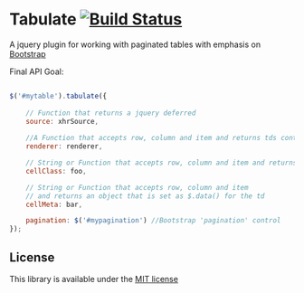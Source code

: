 Tabulate [![Build Status](https://travis-ci.org/ameyms/tabulate.png)](https://travis-ci.org/ameyms/tabulate)
========

A jquery plugin for working with paginated tables with emphasis on [Bootstrap](http://getbootstrap.com "Twitter Bootstrap")


Final API Goal:

```javascript

$('#mytable').tabulate({
    
    // Function that returns a jquery deferred
    source: xhrSource,
    
    //A Function that accepts row, column and item and returns tds content as html
    renderer: renderer,

    // String or Function that accepts row, column and item and returns class string
    cellClass: foo, 

    // String or Function that accepts row, column and item 
    // and returns an object that is set as $.data() for the td
    cellMeta: bar,

    pagination: $('#mypagination') //Bootstrap 'pagination' control
});

```



License
------
This library is available under the [MIT license](https://github.com/ameyms/tabulate/blob/master/LICENSE "License")
